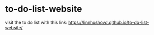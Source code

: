 # to-do-list-website
visit the to do list with this link: https://linnhushovd.github.io/to-do-list-website/
